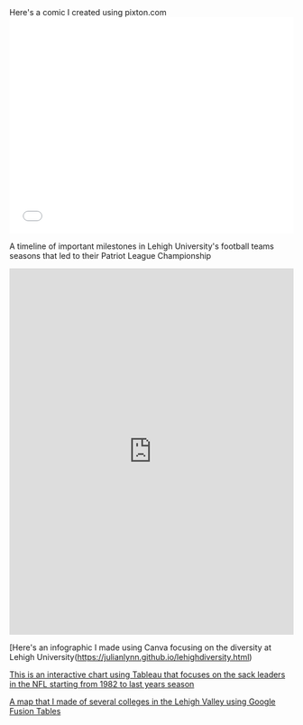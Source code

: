 <html>
<body>
Here's a comic I created using pixton.com
<iframe src="//www.pixton.com/embed/p0rdc9lg" frameborder="0" width="100%" height="384" allowfullscreen></iframe>  




A timeline of important milestones in Lehigh University's football teams seasons that led to their Patriot League Championship
<iframe src='https://cdn.knightlab.com/libs/timeline3/latest/embed/index.html?source=1BCU8P9pg2aeyO6OGvVkBiXk7HmsSsZEsjGy2nlwDRcI&font=Default&lang=en&initial_zoom=2&height=650' width='100%' height='650' webkitallowfullscreen mozallowfullscreen allowfullscreen frameborder='0'></iframe>



[Here's an infographic I made using Canva focusing on the diversity at Lehigh University(https://julianlynn.github.io/lehighdiversity.html)



[This is an interactive chart using Tableau that focuses on the sack leaders in the NFL starting from 1982 to last years season](https://julianlynn.github.io/sackleaders.html)



[A map that I made of several colleges in the Lehigh Valley using Google Fusion Tables](https://julianlynn.github.io/map.html)

